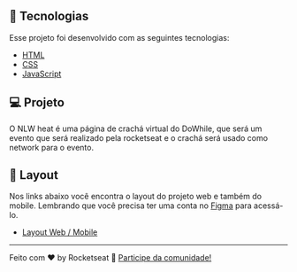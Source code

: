 ## 🚀 Tecnologias

Esse projeto foi desenvolvido com as seguintes tecnologias:

- [HTML](https://developer.mozilla.org/pt-BR/docs/Web/HTML)
- [CSS](https://developer.mozilla.org/pt-BR/docs/Web/CSS)
- [JavaScript](https://developer.mozilla.org/pt-BR/docs/Web/JavaScript)

## 💻 Projeto

O NLW heat é uma página de crachá virtual do DoWhile, que será um evento que será realizado pela rocketseat e o crachá será usado como network para o evento.

## 🔖 Layout

Nos links abaixo você encontra o layout do projeto web e também do mobile. Lembrando que você precisa ter uma conta no [Figma](http://figma.com/) para acessá-lo.

- [Layout Web / Mobile](https://www.figma.com/file/zovKI9xOBAkFZxUJGudKd8/%5BNLW-Heat---Mission%3A-Origin%5D-DoWhile2021-(Community)?node-id=0%3A1)

---

Feito com ♥ by Rocketseat :wave: [Participe da comunidade!](https://discordapp.com/invite/gCRAFhc)
